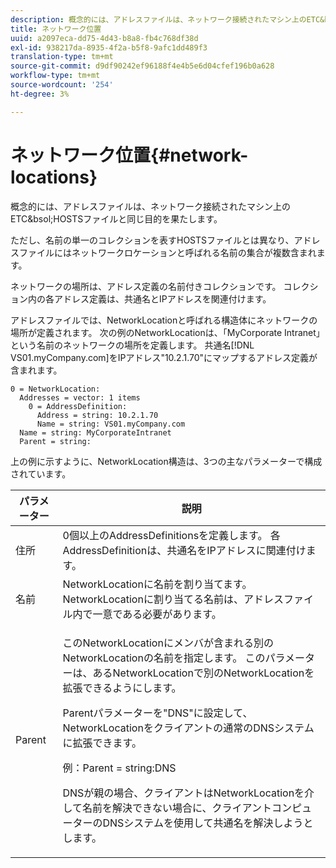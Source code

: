 ```yaml
---
description: 概念的には、アドレスファイルは、ネットワーク接続されたマシン上のETC&bsol;HOSTSファイルと同じ目的を果たします。
title: ネットワーク位置
uuid: a2097eca-dd75-4d43-b8a8-fb4c768df38d
exl-id: 938217da-8935-4f2a-b5f8-9afc1dd489f3
translation-type: tm+mt
source-git-commit: d9df90242ef96188f4e4b5e6d04cfef196b0a628
workflow-type: tm+mt
source-wordcount: '254'
ht-degree: 3%

---
```


# ネットワーク位置{#network-locations}

概念的には、アドレスファイルは、ネットワーク接続されたマシン上のETC&amp;bsol;HOSTSファイルと同じ目的を果たします。

ただし、名前の単一のコレクションを表すHOSTSファイルとは異なり、アドレスファイルにはネットワークロケーションと呼ばれる名前の集合が複数含まれます。

ネットワークの場所は、アドレス定義の名前付きコレクションです。 コレクション内の各アドレス定義は、共通名とIPアドレスを関連付けます。

アドレスファイルでは、NetworkLocationと呼ばれる構造体にネットワークの場所が定義されます。 次の例のNetworkLocationは、「MyCorporate Intranet」という名前のネットワークの場所を定義します。 共通名[!DNL VS01.myCompany.com]をIPアドレス&quot;10.2.1.70&quot;にマップするアドレス定義が含まれます。

```
0 = NetworkLocation: 
  Addresses = vector: 1 items
    0 = AddressDefinition: 
      Address = string: 10.2.1.70
      Name = string: VS01.myCompany.com
  Name = string: MyCorporateIntranet
  Parent = string: 
```

上の例に示すように、NetworkLocation構造は、3つの主なパラメーターで構成されています。

<table id="table_9142A0EFA15E4C37975E7ACE234F6FDD"> 
 <thead> 
  <tr> 
   <th colname="col1" class="entry"> パラメーター </th> 
   <th colname="col2" class="entry"> 説明 </th> 
  </tr> 
 </thead>
 <tbody> 
  <tr> 
   <td colname="col1"> 住所 </td> 
   <td colname="col2"> 0個以上のAddressDefinitionsを定義します。 各AddressDefinitionは、共通名をIPアドレスに関連付けます。 </td> 
  </tr> 
  <tr> 
   <td colname="col1"> 名前 </td> 
   <td colname="col2"> NetworkLocationに名前を割り当てます。 NetworkLocationに割り当てる名前は、アドレスファイル内で一意である必要があります。 </td> 
  </tr> 
  <tr> 
   <td colname="col1"> Parent </td> 
   <td colname="col2"> <p>このNetworkLocationにメンバが含まれる別のNetworkLocationの名前を指定します。 このパラメーターは、あるNetworkLocationで別のNetworkLocationを拡張できるようにします。 </p> <p>Parentパラメーターを"DNS"に設定して、NetworkLocationをクライアントの通常のDNSシステムに拡張できます。 </p> <p>例：Parent = string:DNS </p> <p>DNSが親の場合、クライアントはNetworkLocationを介して名前を解決できない場合に、クライアントコンピューターのDNSシステムを使用して共通名を解決しようとします。 </p> </td> 
  </tr> 
 </tbody> 
</table>
